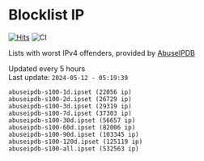 # Blocklist IP

[![Hits](https://hits.seeyoufarm.com/api/count/incr/badge.svg?url=https%3A%2F%2Fgithub.com%2Fborestad%2Fblocklist-ip%2F&count_bg=%2379C83D&title_bg=%23555555&icon=&icon_color=%23E7E7E7&title=hits&edge_flat=false)](https://hits.seeyoufarm.com)  ![CI](https://img.shields.io/github/workflow/status/borestad/blocklist-ip/CI?style=flat-square)

Lists with worst IPv4 offenders, provided by [AbuseIPDB](https://www.abuseipdb.com/)

<!-- FOOTER-PLACEHOLDER -->
Updated every 5 hours<br>
Last update: `2024-05-12 - 05:19:39`
```
abuseipdb-s100-1d.ipset (22056 ip)
abuseipdb-s100-2d.ipset (26729 ip)
abuseipdb-s100-3d.ipset (29319 ip)
abuseipdb-s100-7d.ipset (37303 ip)
abuseipdb-s100-30d.ipset (56657 ip)
abuseipdb-s100-60d.ipset (82006 ip)
abuseipdb-s100-90d.ipset (103345 ip)
abuseipdb-s100-120d.ipset (125119 ip)
abuseipdb-s100-all.ipset (532563 ip)
```
